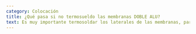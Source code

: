 ```yaml
---
category: Colocación
title: ¿Qué pasa si no termosueldo las membranas DOBLE ALU?
text: Es muy importante termosoldar los laterales de las membranas, para lograr una aislación continua y hermética en la totalidad de la cubierta. De esta manera se evita la condensación de la misma y se previenen filtraciones de la chapa hacia el interior del ambiente. Además al realizar el termosoldado del solape se mejora la terminación interior del ambiente.
---
```


